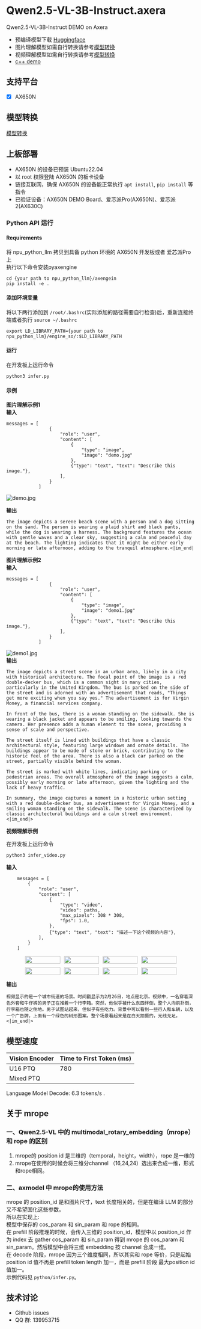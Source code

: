 # Qwen2.5-VL-3B-Instruct.axera
Qwen2.5-VL-3B-Instruct DEMO on Axera

- 预编译模型下载 [Huggingface](https://huggingface.co/AXERA-TECH/Qwen2.5-VL-3B-Instruct)
- 图片理解模型如需自行转换请参考[模型转换](/model_convert/README.md)
- 视频理解模型如需自行转换请参考[模型转换](/model_convert/README_VIDEO.md)
- [c++ demo](cpp)

## 支持平台

- [x] AX650N

## 模型转换

[模型转换](./model_convert/README.md)

## 上板部署

- AX650N 的设备已预装 Ubuntu22.04
- 以 root 权限登陆 AX650N 的板卡设备
- 链接互联网，确保 AX650N 的设备能正常执行 `apt install`, `pip install` 等指令
- 已验证设备：AX650N DEMO Board、爱芯派Pro(AX650N)、爱芯派2(AX630C)

### Python API 运行

#### Requirements

将 npu_python_llm 拷贝到具备 python 环境的 AX650N 开发板或者 爱芯派Pro 上  
执行以下命令安装pyaxengine
```
cd {your path to npu_python_llm}/axengein 
pip install -e .
``` 

#### 添加环境变量

将以下两行添加到 `/root/.bashrc`(实际添加的路径需要自行检查)后，重新连接终端或者执行 `source ~/.bashrc`

```
export LD_LIBRARY_PATH={your path to npu_python_llm}/engine_so/:$LD_LIBRARY_PATH
``` 

#### 运行

在开发板上运行命令

```
python3 infer.py
```  

#### 示例  
**图片理解示例1**  
**输入**  
```
messages = [
                {
                    "role": "user",
                    "content": [
                        {
                            "type": "image",
                            "image": "demo.jpg"
                        },
                        {"type": "text", "text": "Describe this image."},
                    ],
                }
            ]
```
![demo.jpg](assets/demo.jpg)  

**输出**  
```
The image depicts a serene beach scene with a person and a dog sitting on the sand. The person is wearing a plaid shirt and black pants, while the dog is wearing a harness. The background features the ocean with gentle waves and a clear sky, suggesting a calm and peaceful day at the beach. The lighting indicates that it might be either early morning or late afternoon, adding to the tranquil atmosphere.<|im_end|
```
**图片理解示例2**  
**输入**  
```
messages = [
                {
                    "role": "user",
                    "content": [
                        {
                            "type": "image",
                            "image": "demo1.jpg"
                        },
                        {"type": "text", "text": "Describe this image."},
                    ],
                }
            ]
```
![demo1.jpg](assets/demo1.jpg)  
**输出**  
```
The image depicts a street scene in an urban area, likely in a city with historical architecture. The focal point of the image is a red double-decker bus, which is a common sight in many cities, particularly in the United Kingdom. The bus is parked on the side of the street and is adorned with an advertisement that reads, "Things get more exciting when you say yes." The advertisement is for Virgin Money, a financial services company.

In front of the bus, there is a woman standing on the sidewalk. She is wearing a black jacket and appears to be smiling, looking towards the camera. Her presence adds a human element to the scene, providing a sense of scale and perspective.

The street itself is lined with buildings that have a classic architectural style, featuring large windows and ornate details. The buildings appear to be made of stone or brick, contributing to the historic feel of the area. There is also a black car parked on the street, partially visible behind the woman.

The street is marked with white lines, indicating parking or pedestrian areas. The overall atmosphere of the image suggests a calm, possibly early morning or late afternoon, given the lighting and the lack of heavy traffic.

In summary, the image captures a moment in a historic urban setting with a red double-decker bus, an advertisement for Virgin Money, and a smiling woman standing on the sidewalk. The scene is characterized by classic architectural buildings and a calm street environment.<|im_end|>
```

**视频理解示例**

在开发板上运行命令

```
python3 infer_video.py
```  
**输入**
```
    messages = [
        {
            "role": "user",
            "content": [
                {
                    "type": "video",
                    "video": paths,
                    "max_pixels": 308 * 308,
                    "fps": 1.0,
                },
                {"type": "text", "text": "描述一下这个视频的内容"},
            ],
        }
    ]
```
<div style="
    display: grid;
    grid-template-columns: repeat(4, 1fr);  /* 4列等宽 */
    grid-template-rows: repeat(2, 1fr);     /* 2行等高 */
    gap: 10px;                              /* 图片间距 */
    width: 80%;                             /* 容器宽度 */
    margin: 0 auto;                         /* 居中显示 */
">
    <img src="demo/frame_0075.jpg" style="width: 100%; height: 100%; object-fit: cover;">
    <img src="demo/frame_0077.jpg" style="width: 100%; height: 100%; object-fit: cover;">
    <img src="demo/frame_0079.jpg" style="width: 100%; height: 100%; object-fit: cover;">
    <img src="demo/frame_0081.jpg" style="width: 100%; height: 100%; object-fit: cover;">
    <img src="demo/frame_0083.jpg" style="width: 100%; height: 100%; object-fit: cover;">
    <img src="demo/frame_0085.jpg" style="width: 100%; height: 100%; object-fit: cover;">
    <img src="demo/frame_0087.jpg" style="width: 100%; height: 100%; object-fit: cover;">
    <img src="demo/frame_0089.jpg" style="width: 100%; height: 100%; object-fit: cover;">
</div>

**输出**  
```
视频显示的是一个城市街道的场景。时间戳显示为2月26日，地点是北京。视频中，一名穿着深色外套和牛仔裤的男子正在推着一个行李箱。突然，他似乎被什么东西绊倒，整个人向前扑倒，行李箱也随之倒地。男子试图站起来，但似乎有些吃力。背景中可以看到一些行人和车辆，以及一个广告牌，上面有一个绿色的树形图案。整个场景看起来是在白天拍摄的，光线充足。<|im_end|>
```

## 模型速度  
| Vision Encoder | Time to First Token (ms) |
|------|------|
| U16 PTQ | 780  | 
| Mixed PTQ |      |

Language Model Decode: 6.3 tokens/s .

## 关于 mrope
### 一、Qwen2.5-VL 中的 multimodal_rotary_embedding（mrope）和 rope 的区别  
1. mrope的 position id 是三维的（temporal，height，width），rope 是一维的
2. mrope在使用的时候会将三维分channel （16,24,24）选出来合成一维，形式和rope相同。

### 二、axmodel 中 mrope的使用方法  
mrope 的 position_id 是和图片尺寸，text 长度相关的，但是在编译 LLM 的部分又不希望固化这些参数。  
所以在实现上:  
模型中保存的 cos_param 和 sin_param 和 rope 的相同。  
在 prefill 阶段推理的时候，会传入三维的 position_id，模型中以 position_id 作为 index 去 gather cos_param 和 sin_param 得到 mrope 的 cos_param 和 sin_param。然后模型中会将三维 embedding 按 channel 合成一维。  
在 decode 阶段，mrope 因为三个维度相同，所以其实和 rope 等价，只是起始 position id 值不再是 prefill token length 加一，而是 prefill 阶段 最大position id 值加一。  
示例代码见 `python/infer.py`。     

## 技术讨论

- Github issues
- QQ 群: 139953715
